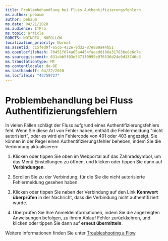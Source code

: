 ```yaml
---
title: Problembehandlung bei Fluss Authentifizierungsfehlern
ms.author: pebaum
author: pebaum
ms.date: 04/21/2020
ms.audience: ITPro
ms.topic: article
ROBOTS: NOINDEX, NOFOLLOW
localization_priority: Normal
ms.assetid: c15fed9f-65c6-422e-9d32-87e889a44b51
ms.openlocfilehash: 70451f074a65a4454faeadd188a31783be8e6c7e
ms.sourcegitcommit: 631cbb5f03e5371f0995e976536d24e9d13746c3
ms.translationtype: MT
ms.contentlocale: de-DE
ms.lasthandoff: 04/22/2020
ms.locfileid: "43759727"
---
```

# <a name="troubleshoot-flow-authentication-errors"></a>Problembehandlung bei Fluss Authentifizierungsfehlern

In vielen Fällen schlägt der Fluss aufgrund eines Authentifizierungsfehlers fehl. Wenn Sie diese Art von Fehler haben, enthält die Fehlermeldung "nicht autorisiert", oder es wird ein Fehlercode von 401 oder 403 angezeigt. Sie können in der Regel einen Authentifizierungsfehler beheben, indem Sie die Verbindung aktualisieren:
  
1. Klicken oder tippen Sie oben im Webportal auf das Zahnradsymbol, um das Menü Einstellungen zu öffnen, und klicken oder tippen Sie dann auf **Verbindungen**.
    
2. Scrollen Sie zu der Verbindung, für die Sie die nicht autorisierte Fehlermeldung gesehen haben.
    
3. Klicken oder tippen Sie neben der Verbindung auf den Link **Kennwort überprüfen** in der Nachricht, dass die Verbindung nicht authentifiziert wurde. 
    
4. Überprüfen Sie Ihre Anmeldeinformationen, indem Sie die angezeigten Anweisungen befolgen, zu ihrem Ablauf Fehler zurückkehren, und klicken oder tippen Sie dann auf **erneut übermitteln**.
    
Weitere Informationen finden Sie unter [Troubleshooting a Flow](https://go.microsoft.com/fwlink/?linkid=872110).
  

